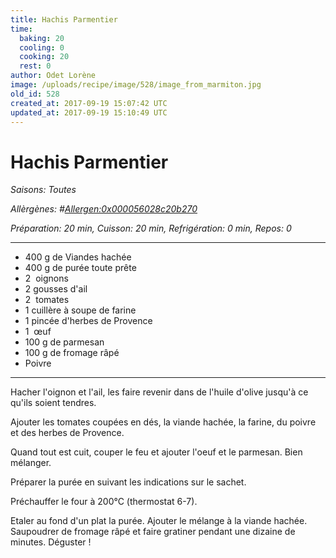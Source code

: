 ```yaml
---
title: Hachis Parmentier
time:
  baking: 20
  cooling: 0
  cooking: 20
  rest: 0
author: Odet Lorène
image: /uploads/recipe/image/528/image_from_marmiton.jpg
old_id: 528
created_at: 2017-09-19 15:07:42 UTC
updated_at: 2017-09-19 15:10:49 UTC
---
```


# Hachis Parmentier

_Saisons: Toutes_

_Allèrgènes: #<Allergen:0x000056028c20b270>_

_Préparation: 20 min, Cuisson: 20 min, Refrigération: 0 min, Repos: 0_

---

- 400 g de Viandes hachée
- 400 g de purée toute prête
- 2  oignons
- 2 gousses d'ail
- 2  tomates
- 1 cuillère à soupe de farine
- 1 pincée d'herbes de Provence
- 1  œuf
- 100 g de parmesan
- 100 g de fromage râpé
- Poivre

---

Hacher l'oignon et l'ail, les faire revenir dans de l'huile d'olive jusqu'à ce qu'ils soient tendres.

Ajouter les tomates coupées en dés, la viande hachée, la farine, du poivre et des herbes de Provence.

Quand tout est cuit, couper le feu et ajouter l'oeuf et le parmesan. Bien mélanger.

Préparer la purée en suivant les indications sur le sachet.

Préchauffer le four à 200°C (thermostat 6-7).

Etaler au fond d'un plat la purée. Ajouter le mélange à la viande hachée. Saupoudrer de fromage râpé et faire gratiner pendant une dizaine de minutes. Déguster !
